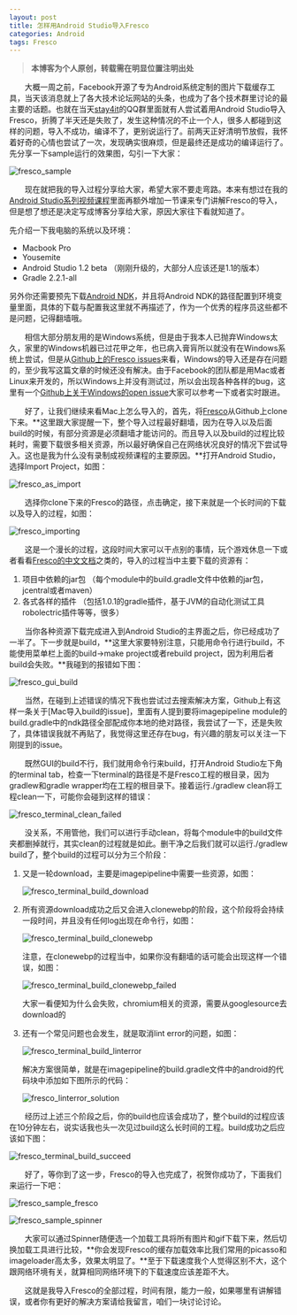 ```yaml
---
layout: post
title: 怎样用Android Studio导入Fresco
categories: Android
tags: Fresco
---
```


> **本博客为个人原创，转载需在明显位置注明出处**

&emsp;&emsp;大概一周之前，Facebook开源了专为Android系统定制的图片下载缓存工具，当天该消息就上了各大技术论坛网站的头条，也成为了各个技术群里讨论的最主要的话题。也就在当天[stay4it](http://stay4it.com/)的QQ群里面就有人尝试着用Android Studio导入Fresco，折腾了半天还是失败了，发生这种情况的不止一个人，很多人都碰到这样的问题，导入不成功，编译不了，更别说运行了。前两天正好清明节放假，我怀着好奇的心情也尝试了一次，发现确实很麻烦，但是最终还是成功的编译运行了。先分享一下sample运行的效果图，勾引一下大家：

![fresco_sample](/images/fresco_sample.png)

&emsp;&emsp;现在就把我的导入过程分享给大家，希望大家不要走弯路。本来有想过在我的[Android Studio系列视频课程](http://stay4it.com/course/15)里面再额外增加一节课来专门讲解Fresco的导入，但是想了想还是决定写成博客分享给大家，原因大家往下看就知道了。

先介绍一下我电脑的系统以及环境：

* Macbook Pro
* Yousemite
* Android Studio 1.2 beta （刚刚升级的，大部分人应该还是1.1的版本）
* Gradle 2.2.1-all

另外你还需要预先下载[Android NDK](https://developer.android.com/tools/sdk/ndk/index.html)，并且将Android NDK的路径配置到环境变量里面，具体的下载与配置我这里就不再描述了，作为一个优秀的程序员这些都不是问题，记得翻墙哦。

&emsp;&emsp;相信大部分朋友用的是Windows系统，但是由于我本人已抛弃Windows太久，家里的Windows机器已过花甲之年，也已病入膏肓所以就没有在Windows系统上尝试，但是从[Github上的Fresco issues](https://github.com/facebook/fresco/issues?q=is%3Aopen+is%3Aissue)来看，Windows的导入还是存在问题的，至少我写这篇文章的时候还没有解决。由于Facebook的团队都是用Mac或者Linux来开发的，所以Windows上并没有测试过，所以会出现各种各样的bug，这里有一个[Github上关于Windows的open issue](https://github.com/facebook/fresco/issues/24)大家可以参考一下或者实时跟进。

&emsp;&emsp;好了，让我们继续来看Mac上怎么导入的，首先，将[Fresco](https://github.com/facebook/fresco)从Github上clone下来。**这里跟大家提醒一下，整个导入过程最好翻墙，因为在导入以及后面build的时候，有部分资源是必须翻墙才能访问的。而且导入以及build的过程比较耗时，需要下载很多相关资源，所以最好确保自己在网络状况良好的情况下尝试导入。这也是我为什么没有录制成视频课程的主要原因。**打开Android Studio，选择Import Project，如图：

![fresco_as_import](/images/fresco_as_import.png)

&emsp;&emsp;选择你clone下来的Fresco的路径，点击确定，接下来就是一个长时间的下载以及导入的过程，如图：

![fresco_importing](/images/fresco_importing.png)

&emsp;&emsp;这是一个漫长的过程，这段时间大家可以干点别的事情，玩个游戏休息一下或者看看[Fresco的中文文档](http://fresco-cn.org/)之类的，导入的过程当中主要下载的资源有：

1. 项目中依赖的jar包 （每个module中的build.gradle文件中依赖的jar包，jcentral或者maven）
2. 各式各样的插件 （包括1.0.1的gradle插件，基于JVM的自动化测试工具robolectric插件等等，很多）

&emsp;&emsp;当你各种资源下载完成进入到Android Studio的主界面之后，你已经成功了一半了。下一步就是build，**这里大家要特别注意，只能用命令行进行build，不能使用菜单栏上面的build->make project或者rebuild project，因为利用后者build会失败。**我碰到的报错如下图：

![fresco_gui_build](/images/fresco_gui_build.png)

&emsp;&emsp;当然，在碰到上述错误的情况下我也尝试过去搜索解决方案，Github上有这样一条关于[Mac导入build的issue]，里面有人提到要将imagepipeline module的build.gradle中的ndk路径全部配成你本地的绝对路径，我尝试了一下，还是失败了，具体错误我就不再贴了，我觉得这里还存在bug，有兴趣的朋友可以关注一下刚提到的issue。

&emsp;&emsp;既然GUI的build不行，我们就用命令行来build，打开Android Studio左下角的terminal tab，检查一下terminal的路径是不是Fresco工程的根目录，因为gradlew和gradle wrapper均在工程的根目录下。接着运行./gradlew clean将工程clean一下，可能你会碰到这样的错误：

![fresco_terminal_clean_failed](/images/fresco_terminal_clean_failed.jpg)

&emsp;&emsp;没关系，不用管他，我们可以进行手动clean，将每个module中的build文件夹都删掉就行，其实clean的过程就是如此。删干净之后我们就可以运行./gradlew build了，整个build的过程可以分为三个阶段：

1. 又是一轮download，主要是imagepipeline中需要一些资源，如图：

    ![fresco_terminal_build_download](/images/fresco_terminal_build_download.png)
    
2. 所有资源download成功之后又会进入clonewebp的阶段，这个阶段将会持续一段时间，并且没有任何log出现在命令行，如图：

    ![fresco_terminal_build_clonewebp](/images/fresco_terminal_build_clonewebp.png)
    
    注意，在clonewebp的过程当中，如果你没有翻墙的话可能会出现这样一个错误，如图：
    
    ![fresco_terminal_build_clonewebp_failed](/images/fresco_terminal_build_clonewebp_failed.png)
    
    大家一看便知为什么会失败，chromium相关的资源，需要从googlesource去download的
    
3. 还有一个常见问题也会发生，就是取消lint error的问题，如图：

    ![fresco_terminal_build_linterror](/images/fresco_terminal_build_linterror.png)
    
    解决方案很简单，就是在imagepipeline的build.gradle文件中的android的代码块中添加如下图所示的代码：
    
    ![fresco_linterror_solution](/images/fresco_linterror_solution.png)
    
&emsp;&emsp;经历过上述三个阶段之后，你的build也应该会成功了，整个build的过程应该在10分钟左右，说实话我也头一次见过build这么长时间的工程。build成功之后应该如下图：

![fresco_terminal_build_succeed](/images/fresco_terminal_build_succeed.png)

&emsp;&emsp;好了，等你到了这一步，Fresco的导入也完成了，祝贺你成功了，下面我们来运行一下吧：

![fresco_sample_fresco](/images/fresco_sample_fresco.png)

![fresco_sample_spinner](/images/fresco_sample_spinner.png)

&emsp;&emsp;大家可以通过Spinner随便选一个加载工具将所有图片和gif下载下来，然后切换加载工具进行比较，**你会发现Fresco的缓存加载效率比我们常用的picasso和imageloader高太多，效果太明显了。**至于下载速度我个人觉得区别不大，这个跟网络环境有关，就算相同网络环境下的下载速度应该差距不大。

&emsp;&emsp;这就是我导入Fresco的全部过程，时间有限，能力一般，如果哪里有讲解错误，或者你有更好的解决方案请给我留言，咱们一块讨论讨论。












